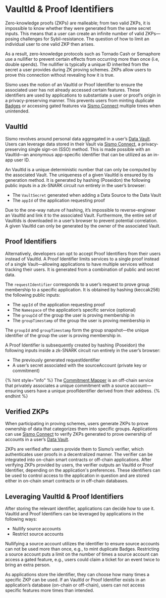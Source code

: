 # VaultId & Proof Identifiers

Zero-knowledge proofs (ZKPs) are malleable; from two valid ZKPs, it is impossible to know whether they were generated from the same secret inputs. This means that a user can create an infinite number of valid ZKPs—posing challenges for Sybil-resistance. The question of how to limit an individual user to one valid ZKP then arises.

As a result, zero-knowledge protocols such as Tornado Cash or Semaphore use a nullifier to prevent certain effects from occurring more than once (i.e, double spends). The nullifier is typically a unique ID inherited from the secret a user provides during ZK proving schemes. ZKPs allow users to prove this connection without revealing how it is true.

Sismo uses the notion of an VaultId or Proof Identifier to ensure the associated user has not already accessed certain features. These identifiers are used by applications to substantiate a user or proof’s origin in a privacy-preserving manner. This prevents users from minting duplicate [Badges](../what-is-sismo/sismo-badges.md) or accessing gated features via [Sismo Connect](../readme/sismo-connect.md) multiple times when unintended.

## VaultId

Sismo revolves around personal data aggregated in a user’s [Data Vault](../what-is-sismo/data-vault.md). Users can leverage data stored in their Vault via [Sismo Connect](../readme/sismo-connect.md), a privacy-preserving single sign-on (SSO) method. This is made possible with an VaultId—an anonymous app-specific identifier that can be utilized as an in-app user ID.

An VaultId is a unique deterministic number that can only be computed by the associated Vault. The uniqueness of a given VaultId is ensured by its generation method. It is generated by hashing (Poseidon) the following public inputs in a zk-SNARK circuit run entirely in the user’s browser:

* The `VaultSecret` generated when adding a Data Source to the Data Vault
* The `appId` of the application requesting proof

Due to the one-way nature of hashing, it’s impossible to reverse-engineer an VaultId and link it to the associated Vault. Furthermore, the entire set of VaultIds is downloaded in a user’s browser to prevent potential correlation. A given VaultId can only be generated by the owner of the associated Vault.

## Proof Identifiers

Alternatively, developers can opt to accept Proof Identifiers from their users instead of VaultId. A Proof Identifier limits services to a single proof instead of a single Vault—allowing applications to have multiple services without tracking their users. It is generated from a combination of public and secret data.

The `requestIdentifier` corresponds to a user’s request to prove group membership to a specific application. It is obtained by hashing (keccak256) the following public inputs:

* The `appId` of the application requesting proof
* The `Namespace` of the application’s specific service (optional)
* The `groupId` of the group the user is proving membership in
* The `groupTimestamp` of the group the user is proving membership in

The `groupId` and `groupTimestamp` form the group snapshot—the unique identifier of the group the user is proving membership in.

A Proof Identifier is subsequently created by hashing (Poseidon) the following inputs inside a zk-SNARK circuit run entirely in the user’s browser:

* The previously generated requestIdentifier
* A user’s secret associated with the sourceAccount (private key or commitment)

{% hint style="info" %}
The [Commitment Mapper](commitment-mapper.md) is an off-chain service that privately associates a unique commitment with a source account—ensuring users have a unique proofIdentifier derived from their address.
{% endhint %}

## Verified ZKPs

When participating in proving schemes, users generate ZKPs to prove ownership of data that categorizes them into specific groups. Applications can use [Sismo Connect](../readme/sismo-connect.md) to verify ZKPs generated to prove ownership of accounts in a user’s [Data Vault](../what-is-sismo/data-vault.md).

ZKPs are verified after users provide them to Sismo’s verifier, which authenticates user proofs in a decentralized manner. The verifier can be integrated into on-chain smart contracts or off-chain applications. After verifying ZKPs provided by users, the verifier outputs an VaultId or Proof Identifier, depending on the application's preferences. These identifiers can be used to control access to the application in question and are stored either in on-chain smart contracts or in off-chain databases.

## Leveraging VaultId & Proof Identifiers

After storing the relevant identifier, applications can decide how to use it. VaultId and Proof Identifiers can be leveraged by applications in the following ways:

* Nullify source accounts
* Restrict source accounts

Nullifying a source account utilizes the identifier to ensure source accounts can not be used more than once, e.g., to mint duplicate Badges. Restricting a source account puts a limit on the number of times a source account can access a gated feature, e.g., users could claim a ticket for an event twice to bring an extra person.

As applications store the identifier, they can choose how many times a specific ZKP can be used. If an VaultId or Proof Identifier exists in an application’s database (on-chain or off-chain), users can not access specific features more times than intended.
